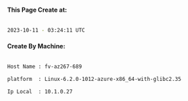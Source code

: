 
   
#### This Page Create at:

```bash

2023-10-11 - 03:24:11 UTC

```

#### Create By Machine:

```bash

Host Name : fv-az267-689

platform  : Linux-6.2.0-1012-azure-x86_64-with-glibc2.35

Ip Local  : 10.1.0.27

```


